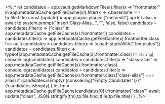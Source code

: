 <%_* let candidates = app.vault.getMarkdownFiles().filter(x => "frontmatter" in app.metadataCache.getFileCache(x)).filter(x => x.basename !== tp.file.title)
	const {update} = app.plugins.plugins["metaedit"].api
	let alias = await tp.system.prompt("Insert Class Alias...", "", false, false)
	candidates = candidates.filter(x => ("class" in app.metadataCache.getFileCache(x).frontmatter))
	candidates = candidates.filter(x => app.metadataCache.getFileCache(x).frontmatter.class !== null)
	candidates = candidates.filter(x => !x.path.startsWith("Templates"))
	candidates = candidates.filter(x => typeof(app.metadataCache.getFileCache(x).frontmatter.class) != `string`)
	console.log(candidates)
	candidates = candidates.filter(x => "class-alias" in app.metadataCache.getFileCache(x).frontmatter.class)
	console.log(candidates)
	candidates = candidates.filter(x => app.metadataCache.getFileCache(x).frontmatter.class["class-alias"] === alias)
	if (candidates.isEmpty) {console.log("Empty Candidates")}
	if (!candidates.isEmpty) {
		let fm =  app.metadataCache.getFileCache(candidates[0]).frontmatter["class"]
		await update("class", JSON.stringify(fm),tp.file.find_tfile(tp.file.title))
	} 
_%>